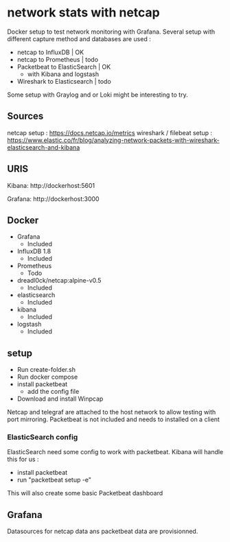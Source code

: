 # network stats with netcap

Docker setup to test network monitoring with Grafana. Several setup with different capture method and databases are used :
- netcap to InfluxDB | OK
- netcap to Prometheus | todo
- Packetbeat to ElasticSearch | OK
    - with Kibana and logstash
- Wireshark to Elasticsearch | todo

Some setup with Graylog and or Loki might be interesting to try.

##  Sources 

netcap setup : https://docs.netcap.io/metrics
wireshark / filebeat setup : https://www.elastic.co/fr/blog/analyzing-network-packets-with-wireshark-elasticsearch-and-kibana

## URIS

Kibana:
http://dockerhost:5601

Grafana:
http://dockerhost:3000

## Docker
- Grafana
    - Included
- InfluxDB 1.8
    - Included
- Prometheus
    - Todo
- dreadl0ck/netcap:alpine-v0.5
    - Included
- elasticsearch
    - Included
- kibana
    - Included
- logstash
    - Included

## setup
- Run create-folder.sh
- Run docker compose
- install packetbeat
    - add the config file
- Download and install Winpcap

Netcap and telegraf are attached to the host network to allow testing with port mirroring.
Packetbeat is not included and needs to installed on a client

### ElasticSearch config
ElasticSearch need some config to work with packetbeat. Kibana will handle this for us :

- install packetbeat
- run "packetbeat setup -e"

This will also create some basic Packetbeat dashboard

## Grafana 
Datasources for netcap data ans packetbeat data are provisionned.

